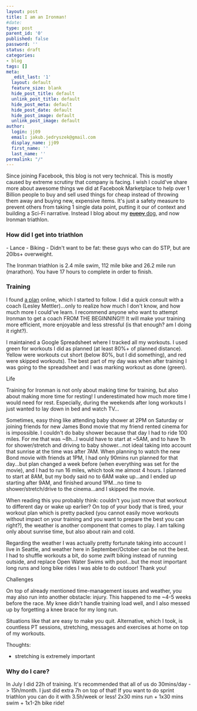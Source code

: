 ```yaml
---
layout: post
title: I am an Ironman!
#date: 
type: post
parent_id: '0'
published: false
password: ''
status: draft
categories:
- blog
tags: []
meta:
  _edit_last: '1'
  layout: default
  feature_size: blank
  hide_post_title: default
  unlink_post_title: default
  hide_post_meta: default
  hide_post_date: default
  hide_post_image: default
  unlink_post_image: default
author:
  login: jj09
  email: jakub.jedryszek@gmail.com
  display_name: jj09
  first_name: ''
  last_name: ''
permalink: "/"
---
```

<p><!-- wp:paragraph --></p>
<p>Since joining Facebook, this blog is not very technical. This is mostly caused by extreme scrutiny that company is facing. I wish I could've share more about awesome things we did at Facebook Marketplace to help over 1 Billion people to buy and sell used things for cheap instead of throwing them away and buying new, expensive items. It's just a safety measure to prevent others from taking 1 single data point, putting it our of context and building a Sci-Fi narrative. Instead I blog about my <a href="https://jj09.net/puppy-tutorial/"><s>puppy</s> dog</a>, and now Ironman triathlon.</p>
<h3>How did I get into triathlon</h3>
- Lance
- Biking
- Didn't want to be fat: these guys who can do STP, but are 20lbs+ overweight.
<p><!-- /wp:paragraph --></p>
<p><!-- wp:paragraph --></p>
<p>The Ironman triathlon is 2.4 mile swim, 112 mile bike and 26.2 mile run (marathon). You have 17 hours to complete in order to finish.</p>
<p><!-- /wp:paragraph --></p>
<p><!-- wp:paragraph --></p>
<h3>Training</h3>
<p><!-- /wp:paragraph --></p>
<p><!-- wp:paragraph --></p>
<p>I found <a href="https://s3-eu-west-1.amazonaws.com/kpdocshare/Training_Plans/TRI38.First_Ironman.pdf">a plan</a> online, which I started to follow. I did a quick consult with a coach (Lesley Mettler)...only to realize how much I don't know, and how much more I could've learn. I recommend anyone who want to attempt Ironman to get a coach FROM THE BEGINNING!!! It will make your training more efficient, more enjoyable and less stressful (is that enough? am I doing it right?).</p>
<p><!-- /wp:paragraph --></p>
<p><!-- wp:paragraph --></p>
<p>I maintained a Google Spreadsheet where I tracked all my workouts. I used green for workouts I did as planned (at least 80%+ of planned distance). Yellow were workouts cut short (below 80%, but I did something), and red were skipped workouts). The best part of my day was when after training I was going to the spreadsheet and I was marking workout as done (green).</p>
<p><!-- /wp:paragraph --></p>
<p><!-- wp:paragraph --></p>
<p>Life</p>
<p><!-- /wp:paragraph --></p>
<p><!-- wp:paragraph --></p>
<p>Training for Ironman is not only about making time for training, but also about making more time for resting! I underestimated how much more time I would need for rest. Especially, during the weekends after long workouts I just wanted to lay down in bed and watch TV...</p>
<p><!-- /wp:paragraph --></p>
<p><!-- wp:paragraph --></p>
<p>Sometimes, easy thing like attending baby shower at 2PM on Saturday or joining friends for new James Bond movie that my friend rented cinema for is impossible. I couldn't do baby shower because that day I had to ride 100 miles. For me that was ~8h...I would have to start at ~5AM, and to have 1h for shower/stretch and driving to baby shower...not ideal taking into account that sunrise at the time was after 7AM. When planning to watch the new Bond movie with friends at 1PM, I had only 90mins run planned for that day...but plan changed a week before (when everything was set for the movie), and I had to run 16 miles, which took me almost 4 hours. I planned to start at 8AM, but my body said no to 6AM wake up...and I ended up starting after 9AM, and finished around 1PM...no time to shower/stretch/drive to the cinema...and I skipped the movie.</p>
<p><!-- /wp:paragraph --></p>
<p><!-- wp:paragraph --></p>
<p>When reading this you probably think: couldn't you just move that workout to different day or wake up earlier? On top of your body that is tired, your workout plan which is pretty packed (you cannot easily move workouts without impact on your training and you want to prepare the best you can right?), the weather is another component that comes to play. I am talking only about sunrise time, but also about rain and cold.</p>
<p><!-- /wp:paragraph --></p>
<p><!-- wp:paragraph --></p>
<p>Regarding the weather I was actually pretty fortunate taking into account I live in Seattle, and weather here in September/October can be not the best. I had to shuffle workouts a bit, do some zwift biking instead of running outside, and replace Open Water Swims with pool...but the most important long runs and long bike rides I was able to do outdoor! Thank you!</p>
<p><!-- /wp:paragraph --></p>
<p><!-- wp:paragraph --></p>
<p>Challenges</p>
<p><!-- /wp:paragraph --></p>
<p><!-- wp:paragraph --></p>
<p>On top of already mentioned time-management issues and weather, you may also run into another obstacle: injury. This happened to me ~4-5 weeks before the race. My knee didn't handle training load well, and I also messed up by forgetting a knee brace for my long run.</p>
<p><!-- /wp:paragraph --></p>
<p><!-- wp:paragraph --></p>
<p>Situations like that are easy to make you quit. Alternative, which I took, is countless PT sessions, stretching, messages and exercises at home on top of my workouts.</p>
<p><!-- /wp:paragraph --></p>
<p><!-- wp:paragraph --></p>
<p>Thoughts:</p>
<p><!-- /wp:paragraph --></p>
<p><!-- wp:list --></p>
<ul>
<li>stretching is extremely important</li>
</ul>
<p><!-- /wp:list --></p>
<h3>Why do I care?</h3>
In July I did 22h of training. It's recommended that all of us do 30mins/day -> 15h/month. I just did extra 7h on top of that!
If you want to do sprint triathlon you can do it with 3.5h/week or less! 2x30 mins run + 1x30 mins swim + 1x1-2h bike ride!

